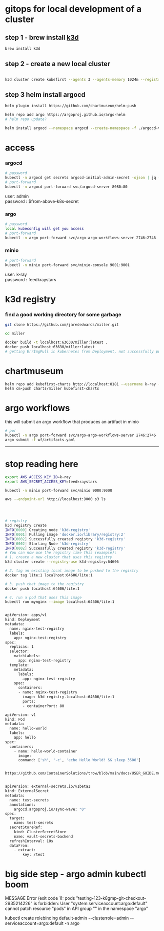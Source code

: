# gitops for local development of a cluster

## step 1 - brew install [k3d](https://k3d.io/v5.3.0)
```bash
brew install k3d
```

## step 2 - create a new local cluster
```bash

k3d cluster create kubefirst --agents 3 --agents-memory 1024m --registry-create kubefirst-registry:63630
```
## step 3 helm install argocd
```bash
helm plugin install https://github.com/chartmuseum/helm-push

helm repo add argo https://argoproj.github.io/argo-helm
# helm repo update?

helm install argocd --namespace argocd --create-namespace -f ./argocd-values.yaml --version 4.10.2 argo/argo-cd
```

# access
### argocd
```bash
# password
kubectl -n argocd get secrets argocd-initial-admin-secret -ojson | jq -r .data.password | base64 -D
# port-forward
kubectl -n argocd port-forward svc/argocd-server 8080:80
```
user: admin   
password : $from-above-k8s-secret

### argo
```bash
# password
local kubeconfig will get you access
# port-forward
kubectl -n argo port-forward svc/argo-argo-workflows-server 2746:2746
```

### minio
```bash
# port-forward
kubectl -n minio port-forward svc/minio-console 9001:9001
```
user: k-ray   
password : feedkraystars   


# k3d registry
### find a good working directory for some garbage

```bash
git clone https://github.com/jarededwards/miller.git

cd miller 

docker build -t localhost:63630/miller:latest .
docker push localhost:63630/miller:latest
# getting ErrImgPull in kubernetes from Deployment, not successfully pulling from k3d registry, didn't look into it
```

# chartmuseum
```bash
helm repo add kubefirst-charts http://localhost:8181 --username k-ray --password feedkraystars
helm cm-push charts/miller kubefirst-charts
```

# argo workflows
this will submit an argo workflow that produces an artifact in minio
```bash
# por
kubectl -n argo port-forward svc/argo-argo-workflows-server 2746:2746
argo submit -f wf/artifacts.yaml 
```


---
# stop reading here

```bash
export AWS_ACCESS_KEY_ID=k-ray
export AWS_SECRET_ACCESS_KEY=feedkraystars

kubectl -n minio port-forward svc/minio 9000:9000

aws --endpoint-url http://localhost:9000 s3 ls




# registry
k3d registry create                                           
INFO[0000] Creating node 'k3d-registry'                 
INFO[0001] Pulling image 'docker.io/library/registry:2' 
INFO[0002] Successfully created registry 'k3d-registry' 
INFO[0002] Starting Node 'k3d-registry'                 
INFO[0002] Successfully created registry 'k3d-registry' 
# You can now use the registry like this (example):
# 1. create a new cluster that uses this registry
k3d cluster create --registry-use k3d-registry:64606

# 2. tag an existing local image to be pushed to the registry
docker tag lite:1 localhost:64606/lite:1

# 3. push that image to the registry
docker push localhost:64606/lite:1

# 4. run a pod that uses this image
kubectl run mynginx --image localhost:64606/lite:1


apiVersion: apps/v1
kind: Deployment
metadata:
  name: nginx-test-registry
  labels:
    app: nginx-test-registry
spec:
  replicas: 1
  selector:
    matchLabels:
      app: nginx-test-registry
  template:
    metadata:
      labels:
        app: nginx-test-registry
    spec:
      containers:
      - name: nginx-test-registry
        image: k3d-registry.localhost:64606/lite:1
        ports:
        - containerPort: 80

apiVersion: v1
kind: Pod
metadata:
  name: hello-world
  labels:
    app: hello
spec:
  containers:
    - name: hello-world-container
      image: 
      command: ['sh', '-c', 'echo Hello World! && sleep 3600']


https://github.com/ContainerSolutions/trow/blob/main/docs/USER_GUIDE.md


apiVersion: external-secrets.io/v1beta1
kind: ExternalSecret
metadata:
  name: test-secrets
  annotations:
    argocd.argoproj.io/sync-wave: "0"
spec:
  target:
    name: test-secrets
  secretStoreRef:
    kind: ClusterSecretStore
    name: vault-secrets-backend
  refreshInterval: 10s
  dataFrom:
    - extract:      
        key: /test
```

# big side step - argo admin kubectl boom
MESSAGE
Error (exit code 1): pods "testing-123-k8gmp-git-checkout-2935214226" is forbidden: User "system:serviceaccount:argo:default" cannot patch resource "pods" in API group "" in the namespace "argo"

kubectl create rolebinding default-admin --clusterrole=admin --serviceaccount=argo:default -n argo



